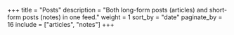 +++
title = "Posts"
description = "Both long-form posts (articles) and short-form posts (notes) in one feed."
weight = 1
sort_by = "date"
paginate_by = 16
include = ["articles", "notes"]
+++


